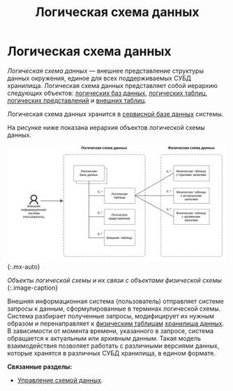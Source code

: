 ﻿---
layout: default
title: Логическая схема данных
nav_order: 1
parent: Основные понятия
grand_parent: Обзор понятий, компонентов и связей
has_children: false
has_toc: false
---

# Логическая схема данных

_Логическая схема данных_ — внешнее представление структуры данных окружения, единое для всех 
поддерживаемых СУБД хранилища. Логическая схема данных представляет собой иерархию следующих объектов:
[логических баз данных](../Логическая_база_данных/Логическая_база_данных.md), 
[логических таблиц](../Логическая_таблица/Логическая_таблица.md), 
[логических представлений](../Логическое_представление/Логическое_представление.md) и 
[внешних таблиц](../Внешняя_таблица/Внешняя_таблица.md).

Логическая схема данных хранится в [сервисной базе данных](../Сервисная_база_данных/Сервисная_база_данных.md) системы.

На рисунке ниже показана иерархия объектов логической схемы данных.

![](Логическая_схема_данных.svg)
{:.mx-auto}

*Объекты логической схемы и их связи с объектами физической схемы*
{:.image-caption}

Внешняя информационная система (пользователь) отправляет системе запросы к данным, сформулированные в терминах 
логической схемы. Система разбирает полученные запросы, модифицирует их нужным образом и перенаправляет 
к [физическим таблицам](../Физическая_таблица/Физическая_таблица.md) [хранилища данных](../Хранилище_данных/Хранилище_данных.md). 
В зависимости от момента времени, указанного в запросе, система обращается к актуальным или архивным данным. 
Такая модель взаимодействия позволяет работать с различными версиями данных, которые хранятся в различных СУБД 
хранилища, в едином формате.

**Связанные разделы:**
*   [Управление схемой данных](../../../Работа_с_системой/Управление_схемой_данных/Управление_схемой_данных.md).
